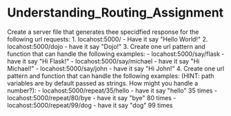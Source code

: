 # Understanding_Routing_Assignment

Create a server file that generates thee specidfied response for the following url requests:
    1. locahost:5000/ 
        - Have it say "Hello World!"
    2. locahost:5000/dojo 
        - have it say "Dojo!"
    3. Create one url pattern and function that can handle the following examples:
        - locahost:5000/say/flask - have it say "Hi Flask!"
        - locahost:5000/say/michael - have it say "Hi Michael!"
        - locahost:5000/say/john - have it say "Hi John!"
    4. Create one url pattern and function that can handle the following examples: (HINT: path variables are by default passed as strings. How might you handle a number?):
        - locahost:5000/repeat/35/hello - have it say "hello" 35 times
        - locahost:5000/repeat/80/bye - have it say "bye" 80 times
        - locahost:5000/repeat/99/dog - have it say "dog" 99 times

